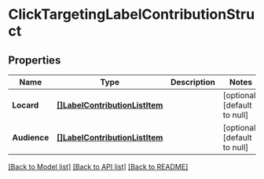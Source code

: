 # ClickTargetingLabelContributionStruct

## Properties
Name | Type | Description | Notes
------------ | ------------- | ------------- | -------------
**Locard** | [**[]LabelContributionListItem**](label_contribution_list_item.md) |  | [optional] [default to null]
**Audience** | [**[]LabelContributionListItem**](label_contribution_list_item.md) |  | [optional] [default to null]

[[Back to Model list]](../README.md#documentation-for-models) [[Back to API list]](../README.md#documentation-for-api-endpoints) [[Back to README]](../README.md)


